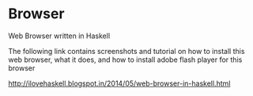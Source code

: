 Browser
=======

Web Browser written in Haskell

The following link contains screenshots and tutorial on how to install this web browser, what it does, and how to install adobe flash player for this browser

http://ilovehaskell.blogspot.in/2014/05/web-browser-in-haskell.html
